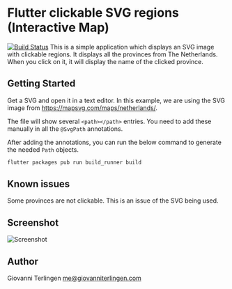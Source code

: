 # Flutter clickable SVG regions (Interactive Map)
[![Build Status](https://travis-ci.com/gi097/flutter_clickable_regions.svg?branch=develop)](https://travis-ci.com/gi097/flutter_clickable_regions)
This is a simple application which displays an SVG image with clickable regions.
It displays all the provinces from The Netherlands. When you click on it, 
it will display the name of the clicked province.

## Getting Started
Get a SVG and open it in a text editor. In this example, we are using the SVG image
from https://mapsvg.com/maps/netherlands/.

The file will show several ```<path></path>``` entries. You need to add these manually
in all the `@SvgPath` annotations.

After adding the annotations, you can run the below command to generate the needed
`Path` objects.

```bash
flutter packages pub run build_runner build
```

## Known issues
Some provinces are not clickable. This is an issue of the SVG being used.

## Screenshot
![Screenshot](images/1.gif?raw=true)

## Author
Giovanni Terlingen <me@giovanniterlingen.com>
